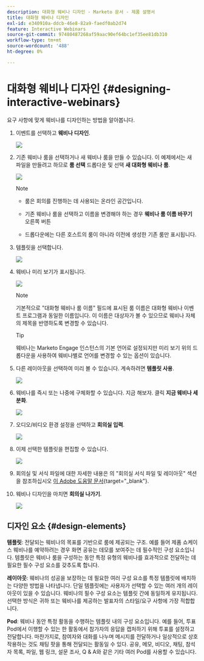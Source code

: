 ```yaml
---
description: 대화형 웨비나 디자인 - Marketo 문서 - 제품 설명서
title: 대화형 웨비나 디자인
exl-id: e340910a-ddcb-46e8-82a9-faedf0ab2d74
feature: Interactive Webinars
source-git-commit: 97480487268af59aac90ef64bc1ef35ee81db310
workflow-type: tm+mt
source-wordcount: '488'
ht-degree: 0%

---
```


# 대화형 웨비나 디자인 {#designing-interactive-webinars}

요구 사항에 맞게 웨비나를 디자인하는 방법을 알아봅니다.

1. 이벤트를 선택하고 **웨비나 디자인**.

   ![](assets/designing-interactive-webinars-1.png)

1. 기존 웨비나 룸을 선택하거나 새 웨비나 룸을 만들 수 있습니다. 이 예제에서는 새 파일을 만들려고 하므로 **룸 선택** 드롭다운 및 선택 **새 대화형 웨비나 룸**.

   ![](assets/designing-interactive-webinars-2.png)

   >[!NOTE]
   >
   >* 룸은 회의를 진행하는 데 사용되는 온라인 공간입니다.
   >
   >* 기존 웨비나 룸을 선택하고 이름을 변경해야 하는 경우 **웨비나 룸 이름 바꾸기** 오른쪽 버튼
   >
   >* 드롭다운에는 다른 호스트의 룸이 아니라 이전에 생성한 기존 룸만 표시됩니다.

1. 템플릿을 선택합니다.

   ![](assets/designing-interactive-webinars-3.png)

1. 웨비나 미리 보기가 표시됩니다.

   ![](assets/designing-interactive-webinars-4.png)

   >[!NOTE]
   >
   >기본적으로 &quot;대화형 웨비나 룸 이름&quot; 필드에 표시된 룸 이름은 대화형 웨비나 이벤트 프로그램과 동일한 이름입니다. 이 이름은 대상자가 볼 수 있으므로 웨비나 자체의 제목을 반영하도록 변경할 수 있습니다.

   >[!TIP]
   >
   >웨비나는 Marketo Engage 인스턴스의 기본 언어로 설정되지만 미리 보기 위의 드롭다운을 사용하여 웨비나별로 언어를 변경할 수 있는 옵션이 있습니다.

1. 다른 레이아웃을 선택하여 미리 볼 수 있습니다. 계속하려면 **템플릿 사용**.

   ![](assets/designing-interactive-webinars-5.png)

1. 웨비나를 즉시 또는 나중에 구체화할 수 있습니다. 지금 해보자. 클릭 **지금 웨비나 세분화**.

   ![](assets/designing-interactive-webinars-6.png)

1. 오디오/비디오 환경 설정을 선택하고 **회의실 입력**.

   ![](assets/designing-interactive-webinars-7.png)

1. 이제 선택한 템플릿을 편집할 수 있습니다.

   ![](assets/designing-interactive-webinars-8.png)

1. 회의실 및 서식 파일에 대한 자세한 내용은 의 &quot;회의실 서식 파일 및 레이아웃&quot; 섹션을 참조하십시오 [이 Adobe 도움말 문서](https://helpx.adobe.com/in/adobe-connect/using/creating-arranging-meetings.html#creating_and_arranging_meetings){target="_blank"}.

1. 웨비나 디자인을 마치면 **회의실 나가기**.

   ![](assets/designing-interactive-webinars-9.png)

## 디자인 요소 {#design-elements}

**템플릿**: 전달되는 웨비나의 목표를 기반으로 룸에 제공되는 구조. 예를 들어 제품 쇼케이스 웨비나를 예약하려는 경우 화면 공유는 데모를 보여주는 데 필수적인 구성 요소입니다. 템플릿은 웨비나 룸을 구성하는 동안 특정 유형의 웨비나를 효과적으로 전달하는 데 필요한 필수 구성 요소를 갖추도록 합니다.

**레이아웃**: 웨비나의 성공을 보장하는 데 필요한 여러 구성 요소를 특정 템플릿에 배치하는 다양한 방법을 나타냅니다. 단일 템플릿에는 사용자가 선택할 수 있는 여러 개의 레이아웃이 있을 수 있습니다. 웨비나의 필수 구성 요소는 템플릿 간에 동일하게 유지됩니다. 선택한 방식은 귀하 또는 웨비나를 제공하는 발표자의 스타일/요구 사항에 가장 적합합니다.

**Pod**: 웨비나 동안 특정 활동을 수행하는 템플릿 내의 구성 요소입니다. 예를 들어, 투표 Pod에서 이행할 수 있는 한 활동에서 참가자의 응답을 캡처하기 위해 투표를 설정하고 전달합니다. 마찬가지로, 참여자와 대화를 나누며 메시지를 전달하거나 일상적으로 상호 작용하는 것도 채팅 팟을 통해 전달되는 활동일 수 있다. 공유, 메모, 비디오, 채팅, 참석자 목록, 파일, 웹 링크, 설문 조사, Q &amp; A와 같은 기타 여러 Pod를 사용할 수 있습니다.
